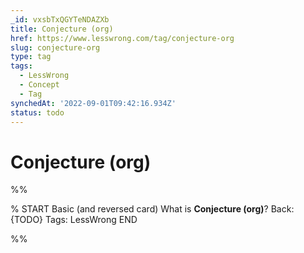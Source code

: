 ```yaml
---
_id: vxsbTxQGYTeNDAZXb
title: Conjecture (org)
href: https://www.lesswrong.com/tag/conjecture-org
slug: conjecture-org
type: tag
tags:
  - LessWrong
  - Concept
  - Tag
synchedAt: '2022-09-01T09:42:16.934Z'
status: todo
---
```


# Conjecture (org)


%%

% START
Basic (and reversed card)
What is **Conjecture (org)**?
Back: {TODO}
Tags: LessWrong
END

%%
	
